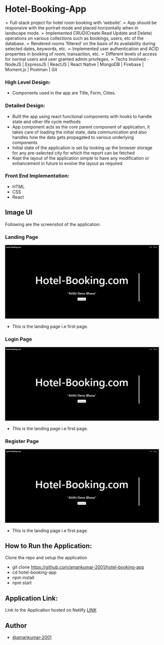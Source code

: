 
# Hotel-Booking-App

➢ Full-stack project for hotel room booking with ‘website’.
➢ App should be responsive with the portrait mode and placed horizontally when in landscape mode.
➢ Implemented CRUD(Create Read Update and Delete) operations on various collections such as bookings, users, etc of the database.
➢ Rendered rooms ‘filtered’ on the basis of its availability during selected dates, keywords, etc.
➢ Implemented user authentication and ACID properties in booking of room, transaction, etc.
➢ Different levels of access for normal users and user granted admin privileges.
➢ Techs Involved - NodeJS | ExpressJS | ReactJS | React Native | MongoDB | Firebase | Moment.js | Postman | Git


### High Level Design:

- Components used in the app are Title, Form, Cities.

### Detailed Design:

- Built the app using react functional components with hooks to handle state and other life cycle methods
- App component acts as the core parent component of application, it takes care of loading the initial state, data communication and also handles how the data gets propagated to various underlying components
- Initial state of the application is set by looking up the browser storage for any pre-selected city for which the report can be fetched
- Kept the layout of the application simple to have any modification or enhancement in future to evolve the layout as required

### Front End Implementation:

- HTML
- CSS
- React

## Image UI
Following are the screenshot of the application:

### Landing Page
![alt text](./client/public/landingPicture.png)
- This is the landing page i.e first page.

### Login Page
![alt text](./client/public/landingPicture.png)
- This is the landing page i.e first page.

### Register Page
![alt text](./client/public/landingPicture.png)
- This is the landing page i.e first page.


## How to Run the Application:

Clone the repo and setup the application

- git clone https://github.com/amankumar-2001/hotel-booking-app
- cd hotel-booking-app
- npm install
- npm start


## Application Link:

Link to the Application hosted on Netlify [LINK](https://hotel-booking-hnkaj9iio-amankumar-2001.vercel.app/)



## Author

- [@amankumar-2001](https://www.github.com/amankumar-2001)

